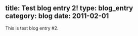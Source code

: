 title: Test blog entry 2!
type: blog_entry
category: blog
date: 2011-02-01
---
This is test blog entry #2.

